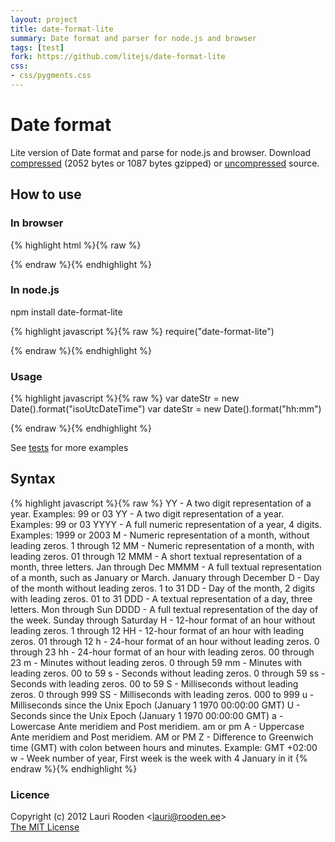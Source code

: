 ```yaml
---
layout: project
title: date-format-lite
summary: Date format and parser for node.js and browser
tags: [test]
fork: https://github.com/litejs/date-format-lite
css:
- css/pygments.css
---
```


[1]: https://raw.github.com/litejs/date-format-lite/master/date-format-lite.js
[2]: https://raw.github.com/litejs/date-format-lite/master/date-format-lite.min.js
[3]: https://raw.github.com/litejs/date-format-lite/master/test/run.js "test/run.js"


Date format
===========

Lite version of Date format and parse for node.js and browser.
Download [compressed][2] 
(2052 bytes or 1087 bytes gzipped)
or [uncompressed][1] source.



## How to use

### In browser

{% highlight html %}{% raw %}
<script src=date-format-lite.js></script>
{% endraw %}{% endhighlight %}

### In node.js

npm install date-format-lite

{% highlight javascript %}{% raw %}
require("date-format-lite")

{% endraw %}{% endhighlight %}

### Usage

{% highlight javascript %}{% raw %}
var dateStr = new Date().format("isoUtcDateTime")
var dateStr = new Date().format("hh:mm")

{% endraw %}{% endhighlight %}

See [tests][3] for more examples

## Syntax

{% highlight javascript %}{% raw %}
YY    - A two digit representation of a year. Examples: 99 or 03
YY    - A two digit representation of a year. Examples: 99 or 03
YYYY  - A full numeric representation of a year, 4 digits. Examples: 1999 or 2003
M     - Numeric representation of a month, without leading zeros. 1 through 12
MM    - Numeric representation of a month, with leading zeros. 01 through 12
MMM   - A short textual representation of a month, three letters. Jan through Dec
MMMM  - A full textual representation of a month, such as January or March. January through December
D     - Day of the month without leading zeros. 1 to 31
DD    - Day of the month, 2 digits with leading zeros. 01 to 31
DDD   - A textual representation of a day, three letters. Mon through Sun
DDDD  - A full textual representation of the day of the week. Sunday through Saturday
H     - 12-hour format of an hour without leading zeros. 1 through 12
HH    - 12-hour format of an hour with leading zeros. 01 through 12
h     - 24-hour format of an hour without leading zeros. 0 through 23
hh    - 24-hour format of an hour with leading zeros. 00 through 23
m     - Minutes without leading zeros. 0 through 59
mm    - Minutes with leading zeros. 00 to 59
s     - Seconds without leading zeros. 0 through 59
ss    - Seconds with leading zeros. 00 to 59
S     - Milliseconds without leading zeros. 0 through 999
SS    - Milliseconds with leading zeros. 000 to 999
u     - Milliseconds since the Unix Epoch (January 1 1970 00:00:00 GMT)
U     - Seconds since the Unix Epoch (January 1 1970 00:00:00 GMT)
a     - Lowercase Ante meridiem and Post meridiem. am or pm
A     - Uppercase Ante meridiem and Post meridiem. AM or PM
Z     - Difference to Greenwich time (GMT) with colon between hours and minutes. Example: GMT +02:00
w     - Week number of year, First week is the week with 4 January in it
{% endraw %}{% endhighlight %}

### Licence

Copyright (c) 2012 Lauri Rooden &lt;lauri@rooden.ee&gt;  
[The MIT License](http://lauri.rooden.ee/mit-license.txt)


